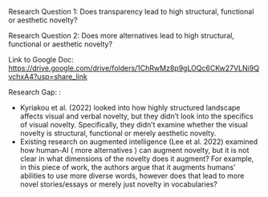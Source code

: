 Research Question 1: Does transparency lead to high structural, functional or aesthetic novelty? 

Research Question 2: Does more alternatives lead to high structural, functional or aesthetic novelty? 

Link to Google Doc: https://drive.google.com/drive/folders/1ChRwMz8p9gLOQc6CKw27VLNi9QvchxA4?usp=share_link

Research Gap: : 

* Kyriakou et al. (2022) looked into how highly structured landscape affects visual and verbal novelty, but they didn’t look into the specifics of visual novelty. Specifically, they didn’t examine whether the visual novelty is structural, functional or merely aesthetic novelty. 
* Existing research on augmented intelligence (Lee et al. 2022) examined how human-AI ( more alternatives ) can augment novelty, but it is not clear in what dimensions of the novelty does it augment? For example, in this piece of work, the authors argue that it augments humans’ abilities to use more diverse words, however does that lead to more novel stories/essays or merely just novelty in vocabularies? 
